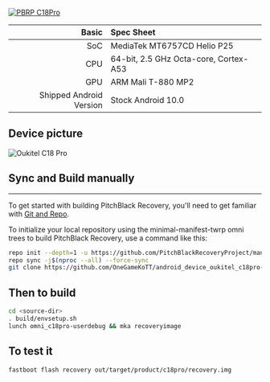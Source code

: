 
[![PBRP C18Pro](https://github.com/OneGameKoTT/android_device_oukitel_c18pro-pbrp/actions/workflows/pbrp-ci.yml/badge.svg?branch=android-10.0)](https://github.com/OneGameKoTT/android_device_oukitel_c18pro-pbrp/actions/workflows/pbrp-ci.yml)

Basic | Spec Sheet
-------:|:-------------------------
SoC | MediaTek MT6757CD Helio P25
CPU | 64-bit, 2.5 GHz Octa-core, Cortex-A53
GPU | ARM Mali T-880 MP2
Shipped Android Version | Stock Android 10.0

## Device picture

![Oukitel C18 Pro](https://www.oukitelmobile.com/wp-content/uploads/2020/06/oukitel-c18-pro-rugged-smartphone-23.jpg "Oukitel C18 Pro")


## Sync and Build manually
---------------

To get started with building PitchBlack Recovery, you'll need to get
familiar with [Git and Repo](https://source.android.com/source/using-repo.html).

To initialize your local repository using the minimal-manifest-twrp omni trees to build PitchBlack Recovery, use a command like this:

```bash
repo init --depth=1 -u https://github.com/PitchBlackRecoveryProject/manifest_pb.git -b android-10.0
repo sync -j$(nproc --all) --force-sync
git clone https://github.com/OneGameKoTT/android_device_oukitel_c18pro-pbrp --depth=1 device/oukitel/c18pro
```

## Then to build
```bash
cd <source-dir>
. build/envsetup.sh
lunch omni_c18pro-userdebug && mka recoveryimage
```

## To test it
```
fastboot flash recovery out/target/product/c18pro/recovery.img
```

